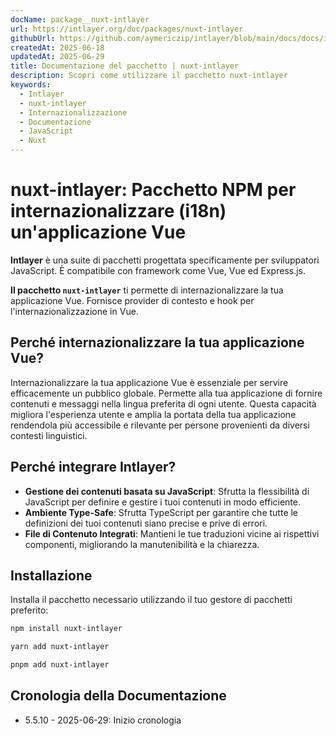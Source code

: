 ```yaml
---
docName: package__nuxt-intlayer
url: https://intlayer.org/doc/packages/nuxt-intlayer
githubUrl: https://github.com/aymericzip/intlayer/blob/main/docs/docs/it/packages/nuxt-intlayer/index.md
createdAt: 2025-06-18
updatedAt: 2025-06-29
title: Documentazione del pacchetto | nuxt-intlayer
description: Scopri come utilizzare il pacchetto nuxt-intlayer
keywords:
  - Intlayer
  - nuxt-intlayer
  - Internazionalizzazione
  - Documentazione
  - JavaScript
  - Nuxt
---
```


# nuxt-intlayer: Pacchetto NPM per internazionalizzare (i18n) un'applicazione Vue

**Intlayer** è una suite di pacchetti progettata specificamente per sviluppatori JavaScript. È compatibile con framework come Vue, Vue ed Express.js.

**Il pacchetto `nuxt-intlayer`** ti permette di internazionalizzare la tua applicazione Vue. Fornisce provider di contesto e hook per l'internazionalizzazione in Vue.

## Perché internazionalizzare la tua applicazione Vue?

Internazionalizzare la tua applicazione Vue è essenziale per servire efficacemente un pubblico globale. Permette alla tua applicazione di fornire contenuti e messaggi nella lingua preferita di ogni utente. Questa capacità migliora l'esperienza utente e amplia la portata della tua applicazione rendendola più accessibile e rilevante per persone provenienti da diversi contesti linguistici.

## Perché integrare Intlayer?

- **Gestione dei contenuti basata su JavaScript**: Sfrutta la flessibilità di JavaScript per definire e gestire i tuoi contenuti in modo efficiente.
- **Ambiente Type-Safe**: Sfrutta TypeScript per garantire che tutte le definizioni dei tuoi contenuti siano precise e prive di errori.
- **File di Contenuto Integrati**: Mantieni le tue traduzioni vicine ai rispettivi componenti, migliorando la manutenibilità e la chiarezza.

## Installazione

Installa il pacchetto necessario utilizzando il tuo gestore di pacchetti preferito:

```bash packageManager="npm"
npm install nuxt-intlayer
```

```bash packageManager="yarn"
yarn add nuxt-intlayer
```

```bash packageManager="pnpm"
pnpm add nuxt-intlayer
```

## Cronologia della Documentazione

- 5.5.10 - 2025-06-29: Inizio cronologia
